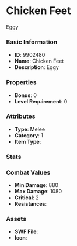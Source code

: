 # Chicken Feet

Eggy

### Basic Information

- **ID**: 9902480
- **Name**: Chicken Feet
- **Description**: Eggy

### Properties

- **Bonus**: 0
- **Level Requirement**: 0

### Attributes

- **Type**: Melee
- **Category**: 1
- **Item Type**: 

### Stats


### Combat Values

- **Min Damage**: 880
- **Max Damage**: 1080
- **Critical**: 2
- **Resistances**: 

### Assets

- **SWF File**: 
- **Icon**: 

